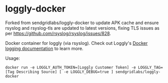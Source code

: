 loggly-docker
=============

Forked from sendgridlabs/loggly-docker to update APK cache and ensure rsyslog and rsyslog-tls are updated to latest versions, fixing TLS issues as per https://github.com/rsyslog/rsyslog/issues/828.

Docker container for loggly (via rsyslog). Check out Loggly's [Docker logging documentation](https://www.loggly.com/docs/docker-syslog/) to learn more.

Usage:

```
docker run -e LOGGLY_AUTH_TOKEN=[Loggly Customer Token] -e LOGGLY_TAG=[Tag Describing Source] [ -e LOGGLY_DEBUG=true ] sendgridlabs/loggly-docker
```
